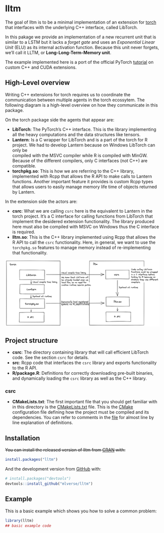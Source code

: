 
<!-- README.md is generated from README.Rmd. Please edit that file -->

# lltm

<!-- badges: start -->
<!-- badges: end -->

The goal of lltm is to be a minimal implementation of an extension for
[torch](https://github.com/mlverse/torch) that interfaces with the
underlying C++ interface, called LibTorch.

In this pakage we provide an implementation of a new recurrent unit that
is similar to a LSTM but it lacks a *forget gate* and uses an
*Exponential Linear Unit* (ELU) as its internal activation function.
Because this unit never forgets, we’ll call it LLTM, or
**Long-Long-Term-Memory unit**.

The example implemented here is a port of the official PyTorch
[tutorial](https://pytorch.org/tutorials/advanced/cpp_extension.html) on
custom C++ and CUDA extensions.

## High-Level overview

Writing C++ extensions for torch requires us to coordinate the
communication between multiple agents in the torch ecossytem. The
following diagram is a high-level overview on how they communicate in
this package.

On the torch package side the agents that appear are:

-   **LibTorch**: The PyTorch’s C++ interface. This is the library
    implementing all the heavy computations and the data structures like
    tensors.
-   **Lantern**: Is a C wrapper for LibTorch and is a part of the torch
    for R project. We had to develop Lantern because on Windows LibTorch
    can only be  
    compiled with the MSVC compiler while R is compiled with MinGW.
    Because of the different compilers, only C interfaces (not C++) are
    compatible.
-   **torchpkg.so**: This is how we are referring to the C++ library,
    implemented with Rcpp that allows the R API to make calls to Lantern
    functions. Another important feature it provides is custom Rcpp
    types that allows users to easily manage memory life time of objects
    returned by Lantern.

In the extension side the actors are:

-   **csrc**: What we are calling `csrc` here is the equivalent to
    Lantern in the torch project. It’s a C interface for calling
    functions from LibTorch that implement the desidered extension
    functionality. The library produced here must also be compiled with
    MSVC on Windows thus the C interface is required.
-   **lltm.so**: This is the C++ library implemented using Rcpp that
    allows the R API to call the `csrc` functionality. Here, in general,
    we want to use the `torchpkg.so` features to manage memory instead
    of re-implementing that functionality.

[![](man/figures/high-level.png)](https://excalidraw.com/#json=6114208240369664,J9vJ8KK7VOBqgn7Nex5Huw)

## Project structure

-   **csrc**: The directory containing library that will call efficient
    LibTorch code. See the section `csrc` for details.
-   **src**: Rcpp code that interfaces the `csrc` library and exports
    functionality to the R API.
-   **R/package.R**: Definitions for correctly downloading pre-built
    binaries, and dynamically loading the `csrc` library as well as the
    C++ library.

### csrc

-   **CMakeLists.txt**: The first important file that you should get
    familiar with in this directory is the
    [CMakeLists.txt](https://github.com/mlverse/lltm/blob/main/csrc/CMakeLists.txt)
    file. This is the [CMake](https://cmake.org/) configuration file
    defining how the project must be compiled and its dependencies. You
    can refer to comments in the
    [file](https://github.com/mlverse/lltm/blob/main/csrc/CMakeLists.txt)
    for almost line by line explanation of definitions.

## Installation

~~You can install the released version of lltm from
[CRAN](https://CRAN.R-project.org) with:~~

``` r
install.packages("lltm")
```

And the development version from [GitHub](https://github.com/) with:

``` r
# install.packages("devtools")
devtools::install_github("mlverse/lltm")
```

## Example

This is a basic example which shows you how to solve a common problem:

``` r
library(lltm)
## basic example code
```

